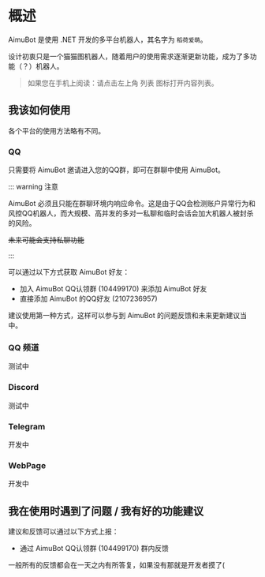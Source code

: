 # 概述

AimuBot 是使用 .NET 开发的多平台机器人，其名字为 `稻荷爱萌`。

设计初衷只是一个猫猫图机器人，随着用户的使用需求逐渐更新功能，成为了多功能（？）机器人。

> 如果您在手机上阅读：请点击左上角 列表 图标打开内容列表。

## 我该如何使用

各个平台的使用方法略有不同。

### QQ

只需要将 AimuBot 邀请进入您的QQ群，即可在群聊中使用 AimuBot。

::: warning 注意

AimuBot 必须且只能在群聊环境内响应命令。这是由于QQ会检测账户异常行为和风控QQ机器人，而大规模、高并发的多对一私聊和临时会话会加大机器人被封杀的风险。

~~未来可能会支持私聊功能~~

:::

可以通过以下方式获取 AimuBot 好友：

- 加入 AimuBot QQ认领群 (104499170) 来添加 AimuBot 好友
- 直接添加 AimuBot 的QQ好友 (2107236957)

建议使用第一种方式，这样可以参与到 AimuBot 的问题反馈和未来更新建议当中。

### QQ 频道

测试中

### Discord

测试中

### Telegram

开发中

### WebPage

开发中

## 我在使用时遇到了问题 / 我有好的功能建议

建议和反馈可以通过以下方式上报：

- 通过 AimuBot QQ认领群 (104499170) 群内反馈

一般所有的反馈都会在一天之内有所答复，如果没有那就是开发者摸了(
